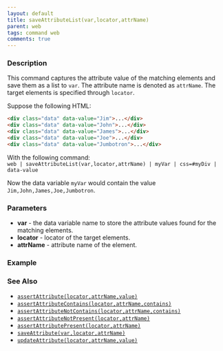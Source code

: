 ```yaml
---
layout: default
title: saveAttributeList(var,locator,attrName)
parent: web
tags: command web
comments: true
---
```


### Description
This command captures the attribute value of the matching elements and save them as a list to `var`. The attribute 
name is denoted as `attrName`. The target elements is specified through `locator`.

Suppose the following HTML:<br/>
```html
<div class="data" data-value="Jim">...</div>
<div class="data" data-value="John">...</div>
<div class="data" data-value="James">...</div>
<div class="data" data-value="Joe">...</div>
<div class="data" data-value="Jumbotron">...</div>
```

With the following command:<br/>
`web | saveAttributeList(var,locator,attrName) | myVar | css=#myDiv | data-value`

Now the data variable `myVar` would contain the value `Jim,John,James,Joe,Jumbotron`.


### Parameters
- **var** - the data variable name to store the attribute values found for the matching elements.
- **locator** - locator of the target elements.
- **attrName** - attribute name of the element.


### Example


### See Also
- [`assertAttribute(locator,attrName,value)`](assertAttribute(locator,attrName,value))
- [`assertAttributeContains(locator,attrName,contains)`](assertAttributeContains(locator,attrName,contains))
- [`assertAttributeNotContains(locator,attrName,contains)`](assertAttributeNotContains(locator,attrName,contains))
- [`assertAttributeNotPresent(locator,attrName)`](assertAttributeNotPresent(locator,attrName))
- [`assertAttributePresent(locator,attrName)`](assertAttributePresent(locator,attrName))
- [`saveAttribute(var,locator,attrName)`](saveAttribute(var,locator,attrName))
- [`updateAttribute(locator,attrName,value)`](updateAttribute(locator,attrName,value))
